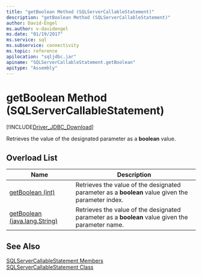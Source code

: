 ```yaml
---
title: "getBoolean Method (SQLServerCallableStatement)"
description: "getBoolean Method (SQLServerCallableStatement)"
author: David-Engel
ms.author: v-davidengel
ms.date: "01/19/2017"
ms.service: sql
ms.subservice: connectivity
ms.topic: reference
apilocation: "sqljdbc.jar"
apiname: "SQLServerCallableStatement.getBoolean"
apitype: "Assembly"
---
```

# getBoolean Method (SQLServerCallableStatement)
[!INCLUDE[Driver_JDBC_Download](../../../includes/driver_jdbc_download.md)]

  Retrieves the value of the designated parameter as a **boolean** value.  
  
## Overload List  
  
|Name|Description|  
|----------|-----------------|  
|[getBoolean (int)](../../../connect/jdbc/reference/getboolean-method-int.md)|Retrieves the value of the designated parameter as a **boolean** value given the parameter index.|  
|[getBoolean (java.lang.String)](../../../connect/jdbc/reference/getboolean-method-java-lang-string.md)|Retrieves the value of the designated parameter as a **boolean** value given the parameter name.|  
  
## See Also  
 [SQLServerCallableStatement Members](../../../connect/jdbc/reference/sqlservercallablestatement-members.md)   
 [SQLServerCallableStatement Class](../../../connect/jdbc/reference/sqlservercallablestatement-class.md)  
  
  
